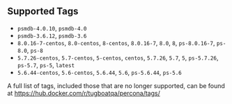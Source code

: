 ## Supported Tags

* `psmdb-4.0.10`, `psmdb-4.0`
* `psmdb-3.6.12`, `psmdb-3.6`
* `8.0.16-7-centos`, `8.0-centos`, `8-centos`, `8.0.16-7`, `8.0`, `8`, `ps-8.0.16-7`, `ps-8.0`, `ps-8`
* `5.7.26-centos`, `5.7-centos`, `5-centos`, `centos`, `5.7.26`, `5.7`, `5`, `ps-5.7.26`, `ps-5.7`, `ps-5`, `latest`
* `5.6.44-centos`, `5.6-centos`, `5.6.44`, `5.6`, `ps-5.6.44`, `ps-5.6`

A full list of tags, included those that are no longer supported, can be found at
https://hub.docker.com/r/tugboatqa/percona/tags/
